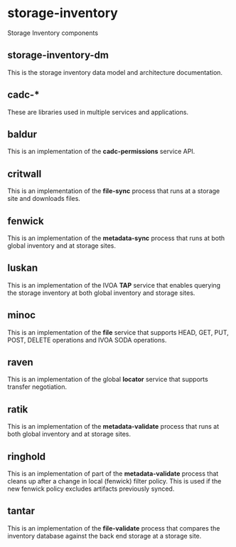 # storage-inventory
Storage Inventory components

## storage-inventory-dm
This is the storage inventory data model and architecture documentation.

## cadc-*
These are libraries used in multiple services and applications.

## baldur
This is an implementation of the **cadc-permissions** service API.

## critwall
This is an implementation of the **file-sync** process that runs at a storage site and downloads files.

## fenwick
This is an implementation of the **metadata-sync** process that runs at both global inventory and at
storage sites.

## luskan
This is an implementation of the IVOA **TAP** service that enables querying the storage inventory at
both global inventory and storage sites.

## minoc
This is an implementation of the **file** service that supports HEAD, GET, PUT, POST, DELETE operations
and IVOA SODA operations.

## raven
This is an implementation of the global **locator** service that supports transfer negotiation.

## ratik
This is an implementation of the **metadata-validate** process that runs at both global inventory and at
storage sites.

## ringhold
This is an implementation of part of the **metadata-validate** process that cleans up after a change in 
local (fenwick) filter policy. This is used if the new fenwick policy excludes artifacts previously
synced.

## tantar
This is an implementation of the **file-validate** process that compares the inventory database against 
the back end storage at a storage site.
